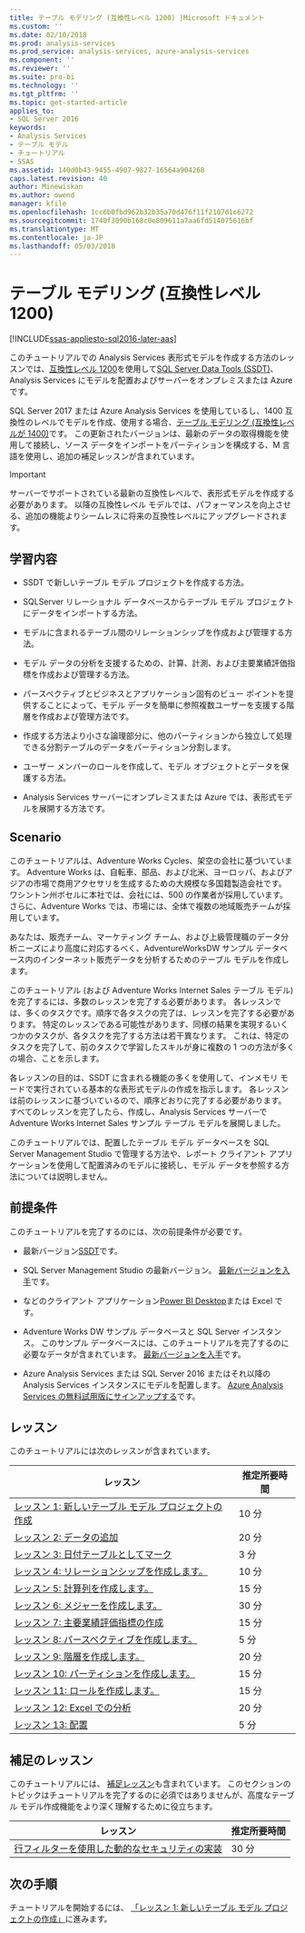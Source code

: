 ```yaml
---
title: テーブル モデリング (互換性レベル 1200) |Microsoft ドキュメント
ms.custom: ''
ms.date: 02/10/2018
ms.prod: analysis-services
ms.prod_service: analysis-services, azure-analysis-services
ms.component: ''
ms.reviewer: ''
ms.suite: pro-bi
ms.technology: ''
ms.tgt_pltfrm: ''
ms.topic: get-started-article
applies_to:
- SQL Server 2016
keywords:
- Analysis Services
- テーブル モデル
- チュートリアル
- SSAS
ms.assetid: 140d0b43-9455-4907-9827-16564a904268
caps.latest.revision: 40
author: Minewiskan
ms.author: owend
manager: kfile
ms.openlocfilehash: 1cc6b0fbd962b32b35a70d476f11f2107d1c6272
ms.sourcegitcommit: 1740f3090b168c0e809611a7aa6fd514075616bf
ms.translationtype: MT
ms.contentlocale: ja-JP
ms.lasthandoff: 05/03/2018
---
```

# <a name="tabular-modeling-1200-compatibility-level"></a>テーブル モデリング (互換性レベル 1200)
[!INCLUDE[ssas-appliesto-sql2016-later-aas](../includes/ssas-appliesto-sql2016-later-aas.md)]

このチュートリアルでの Analysis Services 表形式モデルを作成する方法のレッスンでは、[互換性レベル 1200](../analysis-services/tabular-models/compatibility-level-for-tabular-models-in-analysis-services.md)を使用して[SQL Server Data Tools (SSDT)](https://docs.microsoft.com/sql/ssdt/download-sql-server-data-tools-ssdt)、Analysis Services にモデルを配置およびサーバーをオンプレミスまたは Azure です。  
 
SQL Server 2017 または Azure Analysis Services を使用しているし、1400 互換性のレベルでモデルを作成、使用する場合、[テーブル モデリング (互換性レベルが 1400)](tutorial-tabular-1400/as-adventure-works-tutorial.md)です。 この更新されたバージョンは、最新のデータの取得機能を使用して接続し、ソース データをインポートをパーティションを構成する、M 言語を使用し、追加の補足レッスンが含まれています。

> [!IMPORTANT]
> サーバーでサポートされている最新の互換性レベルで、表形式モデルを作成する必要があります。 以降の互換性レベル モデルでは、パフォーマンスを向上させる、追加の機能よりシームレスに将来の互換性レベルにアップグレードされます。
 
  
## <a name="what-you-learn"></a>学習内容   
  
-   SSDT で新しいテーブル モデル プロジェクトを作成する方法。
  
-   SQLServer リレーショナル データベースからテーブル モデル プロジェクトにデータをインポートする方法。  
  
-   モデルに含まれるテーブル間のリレーションシップを作成および管理する方法。  
  
-   モデル データの分析を支援するための、計算、計測、および主要業績評価指標を作成および管理する方法。  
  
-   パースペクティブとビジネスとアプリケーション固有のビュー ポイントを提供することによって、モデル データを簡単に参照複数ユーザーを支援する階層を作成および管理方法です。  
  
-   作成する方法より小さな論理部分に、他のパーティションから独立して処理できる分割テーブルのデータをパーティション分割します。  
  
-   ユーザー メンバーのロールを作成して、モデル オブジェクトとデータを保護する方法。  
  
-   Analysis Services サーバーにオンプレミスまたは Azure では、表形式モデルを展開する方法です。  
  
## <a name="scenario"></a>Scenario  
このチュートリアルは、Adventure Works Cycles、架空の会社に基づいています。 Adventure Works は、自転車、部品、および北米、ヨーロッパ、およびアジアの市場で商用アクセサリを生成するための大規模な多国籍製造会社です。 ワシントン州ボセルに本社では、会社には、500 の作業者が採用しています。 さらに、Adventure Works では、市場には、全体で複数の地域販売チームが採用しています。  
  
あなたは、販売チーム、マーケティング チーム、および上級管理職のデータ分析ニーズにより高度に対応するべく、AdventureWorksDW サンプル データベース内のインターネット販売データを分析するためのテーブル モデルを作成します。  
  
このチュートリアル (および Adventure Works Internet Sales テーブル モデル) を完了するには、多数のレッスンを完了する必要があります。 各レッスンでは、多くのタスクです。順序で各タスクの完了は、レッスンを完了する必要があります。 特定のレッスンである可能性があります、同様の結果を実現するいくつかのタスクが、各タスクを完了する方法は若干異なります。 これは、特定のタスクを完了して、前のタスクで学習したスキルが身に複数の 1 つの方法が多くの場合、ことを示します。  
  
各レッスンの目的は、SSDT に含まれる機能の多くを使用して、インメモリ モードで実行されている基本的な表形式モデルの作成を指示します。 各レッスンは前のレッスンに基づいているので、順序どおりに完了する必要があります。 すべてのレッスンを完了したら、作成し、Analysis Services サーバーで Adventure Works Internet Sales サンプル テーブル モデルを展開しました。  
  
このチュートリアルでは、配置したテーブル モデル データベースを SQL Server Management Studio で管理する方法や、レポート クライアント アプリケーションを使用して配置済みのモデルに接続し、モデル データを参照する方法については説明しません。  
  
## <a name="prerequisites"></a>前提条件  
このチュートリアルを完了するのには、次の前提条件が必要です。  
  
-   最新バージョン[SSDT](../ssdt/download-sql-server-data-tools-ssdt.md)です。

-   SQL Server Management Studio の最新バージョン。 [最新バージョンを入手](https://docs.microsoft.com/sql/ssms/download-sql-server-management-studio-ssms)です。 
  
-   などのクライアント アプリケーション[Power BI Desktop](https://powerbi.microsoft.com/desktop/)または Excel です。    
  
-   Adventure Works DW サンプル データベースと SQL Server インスタンス。 このサンプル データベースには、このチュートリアルを完了するのに必要なデータが含まれています。 [最新バージョンを入手](https://github.com/Microsoft/sql-server-samples/releases/tag/adventureworks)です。  
  

-   Azure Analysis Services または SQL Server 2016 またはそれ以降の Analysis Services インスタンスにモデルを配置します。 [Azure Analysis Services の無料試用版にサインアップする](https://azure.microsoft.com/services/analysis-services/)です。
  
## <a name="lessons"></a>レッスン  
このチュートリアルには次のレッスンが含まれています。  
  
|レッスン|推定所要時間|  
|----------|------------------------------|  
|[レッスン 1: 新しいテーブル モデル プロジェクトの作成](../analysis-services/lesson-1-create-a-new-tabular-model-project.md)|10 分|  
|[レッスン 2: データの追加](../analysis-services/lesson-2-add-data.md)|20 分|  
|[レッスン 3: 日付テーブルとしてマーク](../analysis-services/lesson-3-mark-as-date-table.md)|3 分|  
|[レッスン 4: リレーションシップを作成します。](../analysis-services/lesson-4-create-relationships.md)|10 分|  
|[レッスン 5: 計算列を作成します。](../analysis-services/lesson-5-create-calculated-columns.md)|15 分|
|[レッスン 6: メジャーを作成します。](../analysis-services/lesson-6-create-measures.md)|30 分|  
|[レッスン 7: 主要業績評価指標の作成](../analysis-services/lesson-7-create-key-performance-indicators.md)|15 分|  
|[レッスン 8: パースペクティブを作成します。](../analysis-services/lesson-8-create-perspectives.md)|5 分|  
|[レッスン 9: 階層を作成します。](../analysis-services/lesson-9-create-hierarchies.md)|20 分|  
|[レッスン 10: パーティションを作成します。](../analysis-services/lesson-10-create-partitions.md)|15 分|  
|[レッスン 11: ロールを作成します。](../analysis-services/lesson-11-create-roles.md)|15 分|  
|[レッスン 12: Excel での分析](../analysis-services/lesson-12-analyze-in-excel.md)|20 分| 
|[レッスン 13: 配置](../analysis-services/lesson-13-deploy.md)|5 分|  
  
## <a name="supplemental-lessons"></a>補足のレッスン  
このチュートリアルには、 [補足レッスン](http://msdn.microsoft.com/library/2018456f-b4a6-496c-89fb-043c62d8b82e)も含まれています。 このセクションのトピックはチュートリアルを完了するのに必須ではありませんが、高度なテーブル モデル作成機能をより深く理解するために役立ちます。  
  
|レッスン|推定所要時間|  
|----------|------------------------------|  
|[行フィルターを使用した動的なセキュリティの実装](../analysis-services/supplemental-lesson-implement-dynamic-security-by-using-row-filters.md)|30 分|  

  
## <a name="next-step"></a>次の手順  
チュートリアルを開始するには、 [「レッスン 1: 新しいテーブル モデル プロジェクトの作成」](../analysis-services/lesson-1-create-a-new-tabular-model-project.md)に進みます。  
  
  
  

